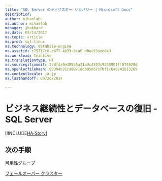 ```yaml
---
title: "SQL Server のディザスター リカバリー | Microsoft Docs"
description: 
author: mihaelab
ms.author: mihaelab
manager: jhubbard
ms.date: 09/14/2017
ms.topic: article
ms.prod: sql-linux
ms.technology: database-engine
ms.assetid: c75717c8-c677-4033-8ca6-d0ac93aee04d
ms.workload: Inactive
ms.translationtype: HT
ms.sourcegitcommit: 2cdfda9e305b5a31a3c4303c9238901ff874020d
ms.openlocfilehash: 89394b31ca9971ddb95dd71fbf1c6a6742813265
ms.contentlocale: ja-jp
ms.lasthandoff: 09/26/2017

---
```

# <a name="business-continuity-and-database-recovery---sql-server"></a>ビジネス継続性とデータベースの復旧 - SQL Server

[!INCLUDE[HA-Story](../includes/sql-server-ha-story.md)]

## <a name="next-steps"></a>次の手順

[可用性グループ](availability-groups/windows/overview-of-always-on-availability-groups-sql-server.md)

[ フェールオーバー クラスター](../sql-server/failover-clusters/install/sql-server-failover-cluster-installation.md)

